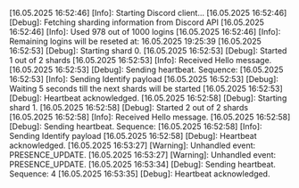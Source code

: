 [16.05.2025 16:52:46] [Info]: Starting Discord client...
[16.05.2025 16:52:46] [Debug]: Fetching sharding information from Discord API
[16.05.2025 16:52:46] [Info]: Used 978 out of 1000 logins
[16.05.2025 16:52:46] [Info]: Remaining logins will be reseted at: 16.05.2025 19:25:39
[16.05.2025 16:52:53] [Debug]: Starting shard 0.
[16.05.2025 16:52:53] [Debug]: Started 1 out of 2 shards
[16.05.2025 16:52:53] [Info]: Received Hello message.
[16.05.2025 16:52:53] [Debug]: Sending heartbeat. Sequence: 
[16.05.2025 16:52:53] [Info]: Sending Identify payload
[16.05.2025 16:52:53] [Debug]: Waiting 5 seconds till the next shards will be started
[16.05.2025 16:52:53] [Debug]: Heartbeat acknowledged.
[16.05.2025 16:52:58] [Debug]: Starting shard 1.
[16.05.2025 16:52:58] [Debug]: Started 2 out of 2 shards
[16.05.2025 16:52:58] [Info]: Received Hello message.
[16.05.2025 16:52:58] [Debug]: Sending heartbeat. Sequence: 
[16.05.2025 16:52:58] [Info]: Sending Identify payload
[16.05.2025 16:52:58] [Debug]: Heartbeat acknowledged.
[16.05.2025 16:53:27] [Warning]: Unhandled event: PRESENCE_UPDATE.
[16.05.2025 16:53:27] [Warning]: Unhandled event: PRESENCE_UPDATE.
[16.05.2025 16:53:34] [Debug]: Sending heartbeat. Sequence: 4
[16.05.2025 16:53:35] [Debug]: Heartbeat acknowledged.
